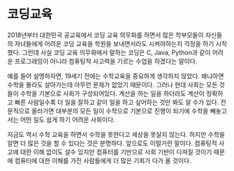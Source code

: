 # 코딩교육
2018년부터 대한민국 공교육에서 코딩 교육 의무화를 하면서 많은 학부모들이 자신들의 자녀들에게
어려운 코딩 교육을 학원을 보내면서라도 시켜야하는지 걱정을 하기 시작했다.
그런데 사실 코딩 교육 의무화에서 말하는 코딩은 C, Java, Python과 같이 어려운 프로그래밍이 아니라
컴퓨팅적 사고력을 기르는 수업을 하겠다는 말이다.

예를 들어 설명하자면, 19세기 전에는 수학교육을 중요하게 생각하지 않았다.
왜냐하면 수학을 몰라도 살아가는데 아무런 문제가 없었기 때문이다.
그러나 현대 사회는 모든 것들이 수학을 기본으로 사회가 구성되어있다.
계산을 하는 일을 하더라도 계산이 정확하고 빠른 사람일수록 더 일을 잘하고
같이 일을 하고 싶어하는 것만 봐도 알 수가 있다.
전문직으로 올라가면 대부분의 모든 일이 수학으로 기본으로 진행이 되기에
수학을 빼놓고서는 어떤 일도 쉽게 하기 어려운 사회이다.

지금도 역시 수학 교육을 하면서 수학을 못한다고 세상을 못살지 않는다.
하지만 수학을 알면 더 많은 것을 할 수 있다는 것은 분명하다.
앞으로도 이럴거란 말이다. 컴퓨팅적 사고에 대한 이해 없이도
살수 있지만 컴퓨터를 기반으로 사회 기반이 다져질 것이기 때문에
컴퓨터에 대한 이해를 가진 사람들에게 더 많은 기회가 다가 올 것이다.
